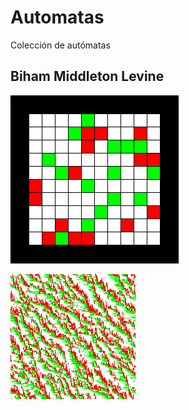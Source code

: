 # Automatas

Colección de autómatas

## Biham Middleton Levine

![](https://github.com/Luispapiernik/Automatas/blob/master/BihamMiddletonLevine/Images/biham.png)

![](https://github.com/Luispapiernik/Automatas/blob/master/BihamMiddletonLevine/Images/biham1.png)

